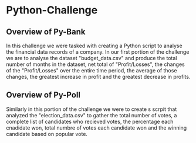 # Python-Challenge
## Overview of Py-Bank
In this challenge we were tasked with creating a Python script to analyse the financial data records of a company. 
In our first portion of the challenge we are to analyse the dataset "budget_data.csv" and produce the total number 
of months in the dataset, net total of "Profit/Losses", the changes of the "Profit/Losses" over the entire time 
period, the average of those changes, the greatest increase in profit and the greatest decrease in profits.
## Overview of Py-Poll
Similarly in this portion of the challenge we were to create s scrpit that analyzed the "election_data.csv" to gather
the total number of votes, a complete list of candidates who recieved votes, the percentage each cnadidate won, total
numbre of votes each candidate won and the winning candidate based on popular vote.
